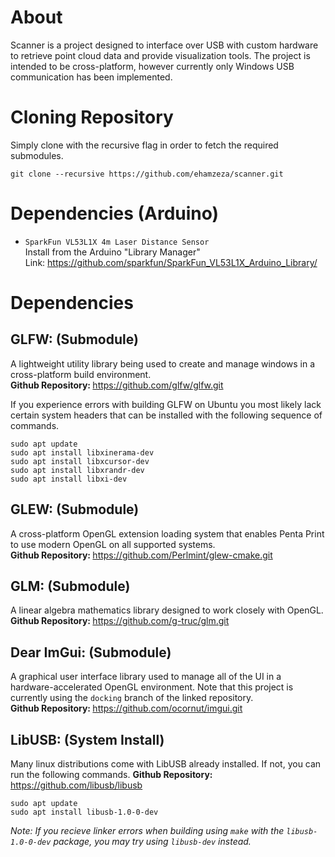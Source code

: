 # About
Scanner is a project designed to interface over USB with custom hardware to retrieve point cloud data and provide visualization tools. The project is intended to be cross-platform, however currently only Windows USB communication has been implemented.

# Cloning Repository

Simply clone with the recursive flag in order to fetch the required submodules.
```
git clone --recursive https://github.com/ehamzeza/scanner.git
```

# Dependencies (Arduino)
* `SparkFun VL53L1X 4m Laser Distance Sensor`\
Install from the Arduino "Library Manager"\
Link: https://github.com/sparkfun/SparkFun_VL53L1X_Arduino_Library/


# Dependencies

## GLFW: (Submodule)
A lightweight utility library being used to create and manage windows in a cross-platform build environment. <br>
<b>Github Repository: </b>https://github.com/glfw/glfw.git<br>

If you experience errors with building GLFW on Ubuntu you most likely lack certain system headers that can be installed with the following sequence of commands.
```
sudo apt update
sudo apt install libxinerama-dev
sudo apt install libxcursor-dev
sudo apt install libxrandr-dev
sudo apt install libxi-dev
```

## GLEW: (Submodule)
A cross-platform OpenGL extension loading system that enables Penta Print to use modern OpenGL on all supported systems. <br>
<b>Github Repository: </b>https://github.com/Perlmint/glew-cmake.git<br>

## GLM: (Submodule)
A linear algebra mathematics library designed to work closely with OpenGL. <br>
<b>Github Repository: </b>https://github.com/g-truc/glm.git<br>

## Dear ImGui: (Submodule)
A graphical user interface library used to manage all of the UI in a hardware-accelerated OpenGL environment. Note that this project is currently using the `docking` branch of the linked repository.<br>
<b>Github Repository: </b> https://github.com/ocornut/imgui.git<br>


## LibUSB: (System Install)
Many linux distributions come with LibUSB already installed. If not, you can run the following commands.
**Github Repository:** https://github.com/libusb/libusb
```
sudo apt update
sudo apt install libusb-1.0-0-dev
```
*Note: If you recieve linker errors when building using `make` with the `libusb-1.0-0-dev` package, you may try using `libusb-dev` instead.*